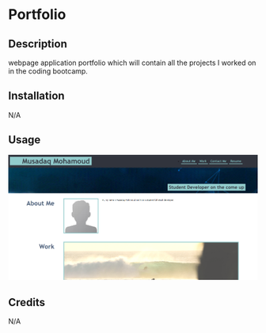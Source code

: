 # Portfolio

## Description

webpage application portfolio which will contain all the projects I worked on in the coding bootcamp.

## Installation

N/A

## Usage

![Screenshot](./images/portfolio.PNG)

## Credits

N/A